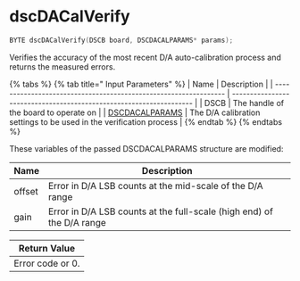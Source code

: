 # dscDACalVerify

```c
BYTE dscDACalVerify(DSCB board, DSCDACALPARAMS* params);
```

Verifies the accuracy of the most recent D/A auto-calibration process and returns the measured errors.

{% tabs %}
{% tab title=" Input Parameters" %}
| Name                                                             | Description                                                         |
| ---------------------------------------------------------------- | ------------------------------------------------------------------- |
| DSCB                                                             | The handle of the board to operate on                               |
| [DSCDACALPARAMS](../15.-structure-definitions/dscdacalparams.md) | The D/A calibration settings to be used in the verification process |
{% endtab %}
{% endtabs %}

These variables of the passed DSCDACALPARAMS structure are modified:

| Name   | Description                                                           |
| ------ | --------------------------------------------------------------------- |
| offset | Error in D/A LSB counts at the mid-scale of the D/A range             |
| gain   | Error in D/A LSB counts at the full-scale (high end) of the D/A range |

| Return Value     |
| ---------------- |
| Error code or 0. |
